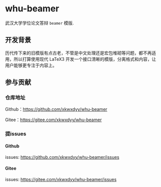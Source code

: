 # whu-beamer

武汉大学学位论文答辩 `beamer` 模版.

## 开发背景

历代传下来的旧模版有点古老，不管是中文处理还是宏包堆砌等问题，都不再适用，所以打算使用现代 LaTeX3 开发一个接口清晰的模版，分离格式和内容，让用户能够更专注于内容上。

## 参与贡献

### 仓库地址
Github：https://github.com/xkwxdyy/whu-beamer

Gitee：https://gitee.com/xkwxdyy/whu-beamer

### 提issues
#### Github
issues: https://github.com/xkwxdyy/whu-beamer/issues

#### Gitee
issues: https://gitee.com/xkwxdyy/whu-beamer/issues

